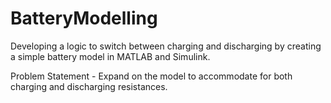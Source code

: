 # BatteryModelling
Developing a logic to switch  between charging and discharging by creating a simple battery model in MATLAB and Simulink. 

Problem Statement - Expand on the model to accommodate for both charging and discharging resistances.
